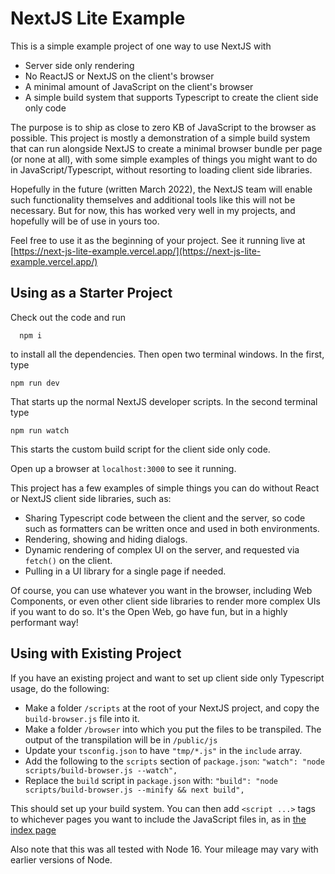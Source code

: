 # NextJS Lite Example

This is a simple example project of one way to use NextJS with

- Server side only rendering
- No ReactJS or NextJS on the client's browser
- A minimal amount of JavaScript on the client's browser
- A simple build system that supports Typescript to create the client side only code

The purpose is to ship as close to zero KB of JavaScript to the browser as possible. This project
is mostly a demonstration of a simple build system that can run alongside NextJS to create a minimal
browser bundle per page (or none at all), with some simple examples of things you might want to do
in JavaScript/Typescript, without resorting to loading client side libraries.

Hopefully in the future (written March 2022), the NextJS team will enable such functionality themselves and additional tools like this will not be necessary. But for now, this has worked very well in my projects, and hopefully will be of use in yours too.

Feel free to use it as the beginning of your project. See it running live at [https://next-js-lite-example.vercel.app/](https://next-js-lite-example.vercel.app/)

## Using as a Starter Project

Check out the code and run

```
  npm i
```

to install all the dependencies. Then open two terminal windows. In the first, type

```
npm run dev
```

That starts up the normal NextJS developer scripts. In the second terminal type

```
npm run watch
```

This starts the custom build script for the client side only code.

Open up a browser at `localhost:3000` to see it running.

This project has a few examples of simple things you can do without React or NextJS client side libraries, such as:

- Sharing Typescript code between the client and the server, so code such as formatters can be written once and used in both environments.
- Rendering, showing and hiding dialogs.
- Dynamic rendering of complex UI on the server, and requested via `fetch()` on the client.
- Pulling in a UI library for a single page if needed.

Of course, you can use whatever you want in the browser, including Web Components, or even other
client side libraries to render more complex UIs if you want to do so. It's the Open Web, go have fun, but in a highly performant way!

## Using with Existing Project

If you have an existing project and want to set up client side only Typescript usage, do the following:

- Make a folder `/scripts` at the root of your NextJS project, and copy the `build-browser.js` file into it.
- Make a folder `/browser` into which you put the files to be transpiled. The output of the transpilation will be in `/public/js`
- Update your `tsconfig.json` to have `"tmp/*.js"` in the `include` array.
- Add the following to the `scripts` section of `package.json`: `"watch": "node scripts/build-browser.js --watch",`
- Replace the `build` script in `package.json` with: `"build": "node scripts/build-browser.js --minify && next build",`

This should set up your build system. You can then add `<script ...>` tags to whichever pages you want to include the JavaScript files in, as in [the index page](https://github.com/shaneosullivan/NextJSLiteExample/blob/37908b151cc49a3fef88d621e0acdda210f705c8/pages/index.tsx#L104)

Also note that this was all tested with Node 16. Your mileage may vary with earlier versions of Node.
